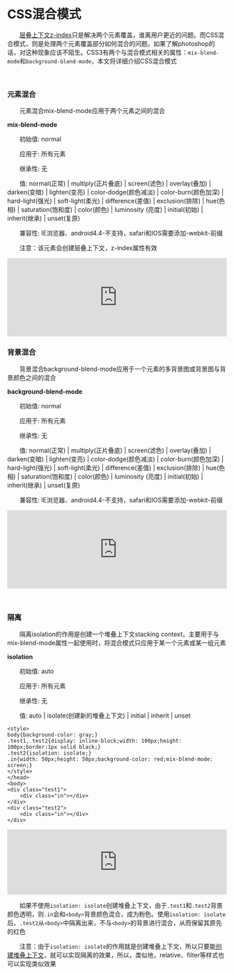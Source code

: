# CSS混合模式

&emsp;&emsp;<a href="http://www.cnblogs.com/xiaohuochai/p/5304619.html" target="_blank">层叠上下文z-index</a>只是解决两个元素覆盖，谁离用户更近的问题。而CSS混合模式，则是处理两个元素覆盖部分如何混合的问题。如果了解photoshop的话，对这种现象应该不陌生。CSS3有两个与混合模式相关的属性：`mix-blend-mode`和`background-blend-mode`，本文将详细介绍CSS混合模式




<p>&nbsp;</p>


### 元素混合

&emsp;&emsp;元素混合mix-blend-mode应用于两个元素之间的混合

<p><strong>mix-blend-mode</strong></p>

&emsp;&emsp;初始值: normal

&emsp;&emsp;应用于: 所有元素

&emsp;&emsp;继承性: 无

&emsp;&emsp;值: normal(正常) | multiply(正片叠底) | screen(滤色) | overlay(叠加) | darken(变暗) | lighten(变亮) | color-dodge(颜色减淡) | color-burn(颜色加深) | hard-light(强光) | soft-light(柔光) | difference(差值) | exclusion(排除) | hue(色相) | saturation(饱和度) | color(颜色) | luminosity
(亮度) | initial(初始) | inherit(继承) | unset(复原)

&emsp;&emsp;兼容性: IE浏览器、android4.4-不支持，safari和IOS需要添加-webkit-前缀

&emsp;&emsp;注意：该元素会创建层叠上下文，z-index属性有效



<iframe style="width: 100%; height: 180px" src="https://demo.xiaohuochai.site/css/mode/m1.html" allowfullscreen="allowfullscreen" frameborder="0"></iframe>


### 背景混合

&emsp;&emsp;背景混合background-blend-mode应用于一个元素的多背景图或背景图与背景颜色之间的混合

<p><strong>background-blend-mode</strong></p>

&emsp;&emsp;初始值: normal

&emsp;&emsp;应用于: 所有元素

&emsp;&emsp;继承性: 无

&emsp;&emsp;值: normal(正常) | multiply(正片叠底) | screen(滤色) | overlay(叠加) | darken(变暗) | lighten(变亮) | color-dodge(颜色减淡) | color-burn(颜色加深) | hard-light(强光) | soft-light(柔光) | difference(差值) | exclusion(排除) | hue(色相) | saturation(饱和度) | color(颜色) | luminosity
(亮度) | initial(初始) | inherit(继承) | unset(复原)

&emsp;&emsp;兼容性: IE浏览器、android4.4-不支持，safari和IOS需要添加-webkit-前缀

<iframe style="width: 100%; height: 180px" src="https://demo.xiaohuochai.site/css/mode/m2.html" allowfullscreen="allowfullscreen" frameborder="0"></iframe>



<p>&nbsp;</p>


### 隔离

&emsp;&emsp;隔离isolation的作用是创建一个堆叠上下文stacking context，主要用于与mix-blend-mode属性一起使用时，将混合模式只应用于某一个元素或某一组元素

<p><strong>isolation</strong></p>

&emsp;&emsp;初始值: auto

&emsp;&emsp;应用于: 所有元素

&emsp;&emsp;继承性: 无

&emsp;&emsp;值: auto | isolate(创建新的堆叠上下文) | initial | inherit | unset

    <style>
    body{background-color: gray;}
    .test1,.test2{display: inline-block;width: 100px;height: 100px;border:1px solid black;}
    .test2{isolation: isolate;}
    .in{width: 50px;height: 50px;background-color: red;mix-blend-mode: screen;}
    </style>
    </head>
    <body>
    <div class="test1">
        <div class="in"></div>
    </div>
    <div class="test2">
        <div class="in"></div>
    </div>

<iframe style="width: 100%; height: 150px" src="https://demo.xiaohuochai.site/css/mode/m3.html" allowfullscreen="allowfullscreen" frameborder="0"></iframe>

&emsp;&emsp;如果不使用`isolation: isolate`创建堆叠上下文，由于`.test1`和`.test2`背景颜色透明，则`.in`会和`<body>`背景颜色混合，成为粉色。使用`isolation: isolate`后，`.test2`从`<body>`中隔离出来，不与`<body>`的背景进行混合，从而保留其原先的红色

&emsp;&emsp;注意：由于`isolation: isolate`的作用就是创建堆叠上下文，所以只要能<a href="http://www.cnblogs.com/xiaohuochai/p/5304619.html#anchor5" target="_blank">创建堆叠上下文</a>，就可以实现隔离的效果，所以，类似地，relative、filter等样式也可以实现类似效果


